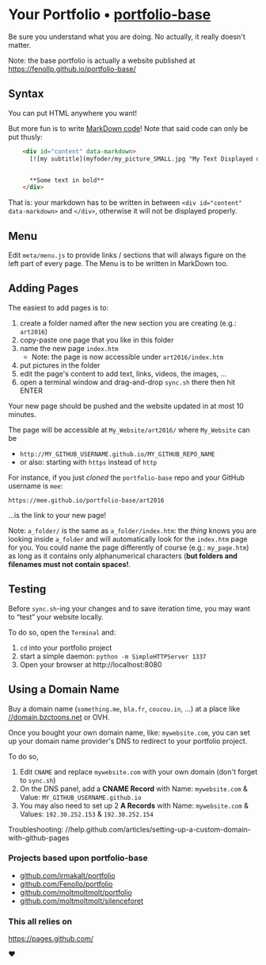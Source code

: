 # Your Portfolio • [portfolio-base](//github.com/fenollp/portfolio-base)

Be sure you understand what you are doing. No actually, it really doesn't matter.

Note: the base portfolio is actually a website published at https://fenollp.github.io/portfolio-base/

## Syntax

You can put HTML anywhere you want!

But more fun is to write [MarkDown code](//help.github.com/articles/github-flavored-markdown)!
Note that said code can only be put thusly:

```html
    <div id="content" data-markdown>
      [![my subtitle](myfoder/my_picture_SMALL.jpg "My Text Displayed on Hover")](myfolder/my_pic_LARGE.jpg)


      **Some text in bold**
    </div>
```

That is: your markdown has to be written in between `<div id="content" data-markdown>` and `</div>`, otherwise it will not be displayed properly.

## Menu

Edit `meta/menu.js` to provide links / sections that will always figure on the left part of every page.
The Menu is to be written in MarkDown too.


## Adding Pages

The easiest to add pages is to:
1. create a folder named after the new section you are creating (e.g.: `art2016`)
1. copy-paste one page that you like in this folder
1. name the new page `index.htm`
    * Note: the page is now accessible under `art2016/index.htm`
1. put pictures in the folder
1. edit the page's content to add text, links, videos, the images, …
1. open a terminal window and drag-and-drop `sync.sh` there then hit ENTER

Your new page should be pushed and the website updated in at most 10 minutes.

The page will be accessible at `My_Website/art2016/` where `My_Website` can be
* `http://MY_GITHUB_USERNAME.github.io/MY_GITHUB_REPO_NAME`
* or also: starting with `https` instead of `http`

For instance, if you just *cloned* the `portfolio-base` repo and your GitHub username is `mee`:

    https://mee.github.io/portfolio-base/art2016

…is the link to your new page!

Note: `a_folder/` is the same as `a_folder/index.htm`: the *thing* knows you are looking inside `a_folder` and will automatically look for the `index.htm` page for you.
You could name the page differently of course (e.g.: `my_page.htm`) as long as it contains only alphanumerical characters (**but folders and filenames must not contain spaces!**.


## Testing

Before `sync.sh`-ing your changes and to save iteration time, you may want to “test” your website locally.

To do so, open the `Terminal` and:
1. `cd` into your portfolio project
1. start a simple daemon: `python -m SimpleHTTPServer 1337`
1. Open your browser at http://localhost:8080


## Using a Domain Name

Buy a domain name (`something.me`, `bla.fr`, `coucou.in`, …) at a place like [//domain.bzctoons.net](//domain.bzctoons.net) or OVH.

Once you bought your own domain name, like: `mywebsite.com`, you can set up your domain name provider's DNS to redirect to your portfolio project.

To do so,
1. Edit `CNAME` and replace `mywebsite.com` with your own domain (don't forget to `sync.sh`)
1. On the DNS panel, add a **CNAME Record** with Name: `mywebsite.com` & Value: `MY_GITHUB_USERNAME.github.io`
1. You may also need to set up 2 **A Records** with Name: `mywebsite.com` & Values: `192.30.252.153` & `192.30.252.154`

Troubleshooting: //help.github.com/articles/setting-up-a-custom-domain-with-github-pages


### Projects based upon portfolio-base

* [github.com/irmakalt/portfolio](http://irmakalt.com)
* [github.com/Fenollo/portfolio](http://gilles.fenoll.me)
* [github.com/moltmoltmolt/portfolio](http://www.mathildefenoll.com)
* [github.com/moltmoltmolt/silenceforet](http://www.silenceforet.com)


### This all relies on

https://pages.github.com/

❤
